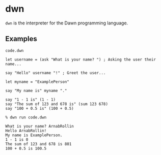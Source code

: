 # dwn

`dwn` is the interpreter for the Dawn programming language.

## Examples

`code.dwn`

```dwn
let username = (ask "What is your name? ") ; Asking the user their name...

say "Hello" username "!" ; Greet the user...

let myname = "ExamplePerson"

say "My name is" myname "."

say "1 - 1 is" (1 - 1)
say "The sum of 123 and 678 is" (sum 123 678)
say "100 + 0.5 is" (100 + 0.5)
```

```console
% dwn run code.dwn

What is your name? ArnabRollin
Hello ArnabRollin!
My name is ExamplePerson.
1 - 1 is 0 
The sum of 123 and 678 is 801 
100 + 0.5 is 100.5
```
